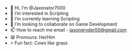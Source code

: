 - 👋 Hi, I’m @Jaxonator7000
- 👀 I’m interested in Scripting
- 🌱 I’m currently learning Scripting
- 💞️ I’m looking to collaborate on Game Development
- 📫 How to reach me email - jaxongryder00@gmail.com
- 😄 Pronouns: He/Him
- ⚡ Fun fact: Cows like grass
